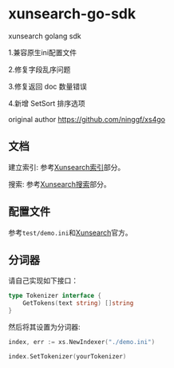 # xunsearch-go-sdk
xunsearch golang sdk

1.兼容原生ini配置文件

2.修复字段乱序问题

3.修复返回 doc 数量错误

4.新增 SetSort 排序选项 


original author https://github.com/ninggf/xs4go
## 文档

建立索引: 参考[Xunsearch索引](http://www.xunsearch.com/doc/php/guide/index.overview)部分。

搜索: 参考[Xunsearch搜索](http://www.xunsearch.com/doc/php/guide/search.overview)部分。

## 配置文件

参考`test/demo.ini`和[Xunsearch](http://www.xunsearch.com/doc/php/guide/ini.guide)官方。

## 分词器

请自己实现如下接口：

```go
type Tokenizer interface {
    GetTokens(text string) []string
}
```

然后将其设置为分词器:

```go
index, err := xs.NewIndexer("./demo.ini")

index.SetTokenizer(yourTokenizer)
```
